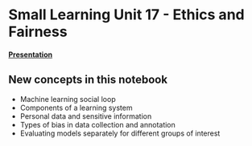 # Small Learning Unit 17 - Ethics and Fairness

#### [Presentation](https://docs.google.com/presentation/d/1u0lI6CwRuu71yp5pJeZzh96ys23Jtvb3UnJRzLRCJaE/edit?usp=sharing)

## New concepts in this notebook

- Machine learning social loop
- Components of a learning system
- Personal data and sensitive information
- Types of bias in data collection and annotation
- Evaluating models separately for different groups of interest

